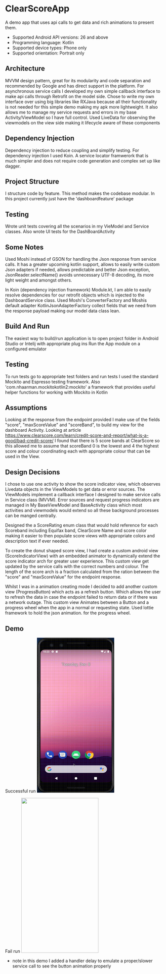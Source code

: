 # ClearScoreApp
A demo app that uses api calls to get data and rich animations to present them.

- Supported Android API versions: 26 and above
- Programming language: Kotlin
- Supported device types: Phone only
- Supported orientation: Portrait only

## Architecture
MVVM design pattern, great for its modularity and code separation and recommended by Google and has direct support in the platform.
For asynchronous service calls I developed my own simple callback interface to make api calls through Retrofit on the model side. Chose to write my own interface
over using big libraries like RXJava because all their functionality is not needed for this simple demo making my apk more lightweight. It also allows me to
manage my service requests and errors in my base Activity/ViewModel so I have full control.
Used LiveData for observing the viewmodels on the view side making it lifecycle aware of these components

## Dependency Injection
Dependency injection to reduce coupling and simplify testing.
For dependency injection I used Koin. A service locator framwerork that is much simpler and does not require
code generation and complex set up like dagger.

## Project Structure
I structure code by feature. This method makes the codebase modular. In this project currently just have the 'dashboardfeature' package

## Testing
Wrote unit tests covering all the scenarios in my VieModel and Service classes. Also wrote UI tests for the DashBoardActivity

## Some Notes
Used Moshi instead of GSON for handling the Json response from service calls. It has a greater upcoming kotlin support,
allows to easily write custom Json adapters if needed, allows predictable and better Json exception, JsonReader.selectName()
avoids unnecessary UTF-8 decoding, its more light weight and amongst others.

In Koin (dependency injection framework) Module.kt, I am able to easily resolve dependencies for our retrofit objects
which is injected to the DashboardService class. Used Moshi's ConverterFactory and Moshis default adapter KotlinJsonAdapterFactory collect fields
that we need from the response payload making our model data class lean.

## Build And Run
The easiest way to build/run application is to open project folder in Android Studio or Intelij with appropriate plug ins
Run the App module on a configured emulator

## Testing
To run tests go to appropriate test folders and run tests
I used the standard Mockito and Espresso testing framework. Also 'com.nhaarman.mockitokotlin2:mockito' a framework that provides useful
helper functions for working with Mockito in Kotlin


## Assumptions
Looking at the response from the endpoint provided I make use of the fields "score", "maxScoreValue" and "scoreBand", to build my view for the dashboard Activity. Looking at article
https://www.clearscore.com/learn/credit-score-and-report/what-is-a-good/bad-credit-score/ I found that there is 5 score bands at ClearScore so this allowed me to assume that scoreBand 0 is
the lowest and 4 the highest score and colour coordinating each  with appropriate colour that can be used in the View.

## Design Decisions
I chose to use one activity to show the score indicator view, which observes Livedata objects in the ViewModels to get data or error sources. The ViewModels implement a callback interface I designed
to make service calls in Service class (MVVM). Error sources and request progress indicators are managed in My BaseViewModel and BaseActivity class which most activities and viewmodels would extend
so all these background processes can be manged centrally.

Designed the a ScoreRating enum class that would hold reference for each Scoreband including Equifax band, ClearScore Name and score color making it easier to then populate score views with appropriate
colors and description text if ever needed.

To create the donut shaped score view, I had create a custom android view (ScoreIndicatorView) with an embedded animator to dynamically extend the  score indicator arch for greater user experience. This custom view get
updated by the service calls with the correct numbers and colour. The length of the score arch is a fraction calculated from the ration between the "score" and "maxScoreValue" for the endpoint response.

Whilst I was in a animation creating mode I decided to add another custom view (ProgressButton) which acts as a refresh button. Which allows the user to refresh the data in case the endpoint failed to return data or if there
was a network outage. This custom view Animates between a Button and a progress wheel when the app in a normal or requesting state. Used lottie framework to hold the json animation. for the progress wheel.


## Demo

Successful run
<img src="/demo/clearscorepassdemo.gif" width=250 height=500>

Fail run
<img src="demo/clearscorephoneofflinedemo.gif" width=250 height=500>

- note in this demo I added a handler delay to emulate a proper/slower service call to see the button animation properly


